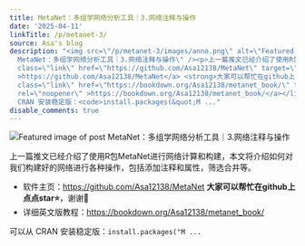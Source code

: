 ```yaml
---
title: MetaNet：多组学网络分析工具｜3.网络注释与操作
date: '2025-04-11'
linkTitle: /p/metanet-3/
source: Asa's blog
description: "<img src=\"/p/metanet-3/images/anno.png\" alt=\"Featured image of post
  MetaNet：多组学网络分析工具｜3.网络注释与操作\" /><p>上一篇推文已经介绍了使用R包MetaNet进行网络计算和构建，本文将介绍如何对我们构建好的网络进行各种操作，包括添加注释和属性，筛选合并等。</p>\n<ul>\n<li>软件主页：<a
  class=\"link\" href=\"https://github.com/Asa12138/MetaNet\" target=\"_blank\" rel=\"noopener\"
  >https://github.com/Asa12138/MetaNet</a> <strong>大家可以帮忙在github上点点star⭐️</strong>，谢谢\U0001F64F</li>\n<li>详细英文版教程：<a
  class=\"link\" href=\"https://bookdown.org/Asa12138/metanet_book/\" target=\"_blank\"
  rel=\"noopener\" >https://bookdown.org/Asa12138/metanet_book/</a></li>\n</ul>\n<p>可以从
  CRAN 安装稳定版：<code>install.packages(&quot;M ..."
disable_comments: true
---
```

<img src="/p/metanet-3/images/anno.png" alt="Featured image of post MetaNet：多组学网络分析工具｜3.网络注释与操作" /><p>上一篇推文已经介绍了使用R包MetaNet进行网络计算和构建，本文将介绍如何对我们构建好的网络进行各种操作，包括添加注释和属性，筛选合并等。</p>
<ul>
<li>软件主页：<a class="link" href="https://github.com/Asa12138/MetaNet" target="_blank" rel="noopener" >https://github.com/Asa12138/MetaNet</a> <strong>大家可以帮忙在github上点点star⭐️</strong>，谢谢🙏</li>
<li>详细英文版教程：<a class="link" href="https://bookdown.org/Asa12138/metanet_book/" target="_blank" rel="noopener" >https://bookdown.org/Asa12138/metanet_book/</a></li>
</ul>
<p>可以从 CRAN 安装稳定版：<code>install.packages(&quot;M ...